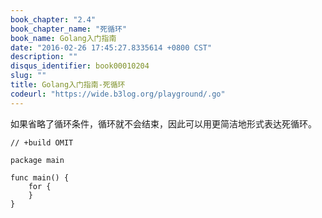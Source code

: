 ```yaml
---
book_chapter: "2.4"
book_chapter_name: "死循环"
book_name: Golang入门指南
date: "2016-02-26 17:45:27.8335614 +0800 CST"
description: ""
disqus_identifier: book00010204
slug: ""
title: Golang入门指南-死循环
codeurl: "https://wide.b3log.org/playground/.go"
---
```





如果省略了循环条件，循环就不会结束，因此可以用更简洁地形式表达死循环。

```
// +build OMIT

package main

func main() {
	for {
	}
}

```


